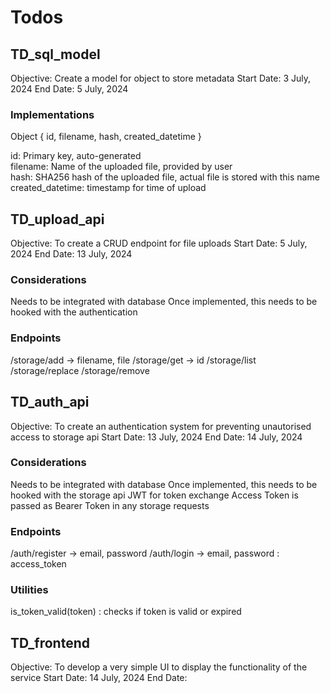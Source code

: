 # Todos 
## TD_sql_model
Objective: Create a model for object to store metadata 
Start Date: 3 July, 2024
End Date: 5 July, 2024

### Implementations
Object { id, filename, hash, created_datetime }

id: Primary key, auto-generated  
filename: Name of the uploaded file, provided by user  
hash: SHA256 hash of the uploaded file, actual file is stored with this name
created_datetime: timestamp for time of upload

## TD_upload_api
Objective: To create a CRUD endpoint for file uploads
Start Date: 5 July, 2024
End Date: 13 July, 2024

### Considerations
Needs to be integrated with database
Once implemented, this needs to be hooked with the authentication

### Endpoints
/storage/add -> filename, file
/storage/get -> id
/storage/list
/storage/replace
/storage/remove

## TD_auth_api
Objective: To create an authentication system for preventing unautorised access to storage api
Start Date: 13 July, 2024
End Date: 14 July, 2024

### Considerations
Needs to be integrated with database
Once implemented, this needs to be hooked with the storage api
JWT for token exchange
Access Token is passed as Bearer Token in any storage requests

### Endpoints
/auth/register -> email, password
/auth/login -> email, password : access_token

### Utilities
is_token_valid(token) : checks if token is valid or expired

## TD_frontend
Objective: To develop a very simple UI to display the functionality of the service
Start Date: 14 July, 2024
End Date:


